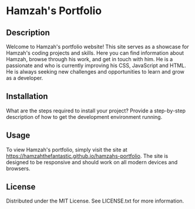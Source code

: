 # Hamzah's Portfolio

## Description

Welcome to Hamzah's portfolio website! This site serves as a showcase for Hamzah's coding projects and skills. Here you can find information about Hamzah, browse through his work, and get in touch with him. He is a passionate and who is currently improving his CSS, JavaScript and HTML. He is always seeking new challenges and opportunities to learn and grow as a developer.

## Installation

What are the steps required to install your project? Provide a step-by-step description of how to get the development environment running.

## Usage

To view Hamzah's portfolio, simply visit the site at https://hamzahthefantastic.github.io/hamzahs-portfolio. The site is designed to be responsive and should work on all modern devices and browsers.

## License

Distributed under the MIT License. See LICENSE.txt for more information.

